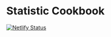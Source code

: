 # Statistic Cookbook


[![Netlify Status](https://api.netlify.com/api/v1/badges/41c1254b-5d99-4aea-a2ac-2396ecc37d36/deploy-status)](https://app.netlify.com/sites/stats-cookbook-lightbridge/deploys)